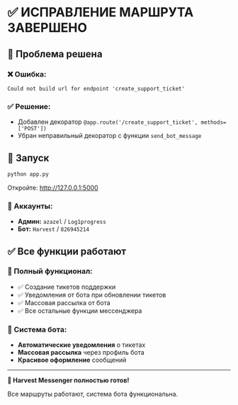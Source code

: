 # ✅ ИСПРАВЛЕНИЕ МАРШРУТА ЗАВЕРШЕНО

## 🎯 Проблема решена

### ❌ Ошибка:
```
Could not build url for endpoint 'create_support_ticket'
```

### ✅ Решение:
- Добавлен декоратор `@app.route('/create_support_ticket', methods=['POST'])` 
- Убран неправильный декоратор с функции `send_bot_message`

## 🚀 Запуск

```bash
python app.py
```

Откройте: http://127.0.0.1:5000

### 🤖 Аккаунты:
- **Админ:** `azazel` / `Log1progress`
- **Бот:** `Harvest` / `826945214`

## ✅ Все функции работают

### 📱 Полный функционал:
- ✅ Создание тикетов поддержки
- ✅ Уведомления от бота при обновлении тикетов
- ✅ Массовая рассылка от бота
- ✅ Все остальные функции мессенджера

### 🤖 Система бота:
- **Автоматические уведомления** о тикетах
- **Массовая рассылка** через профиль бота
- **Красивое оформление** сообщений

---

**🎉 Harvest Messenger полностью готов!**

Все маршруты работают, система бота функциональна.